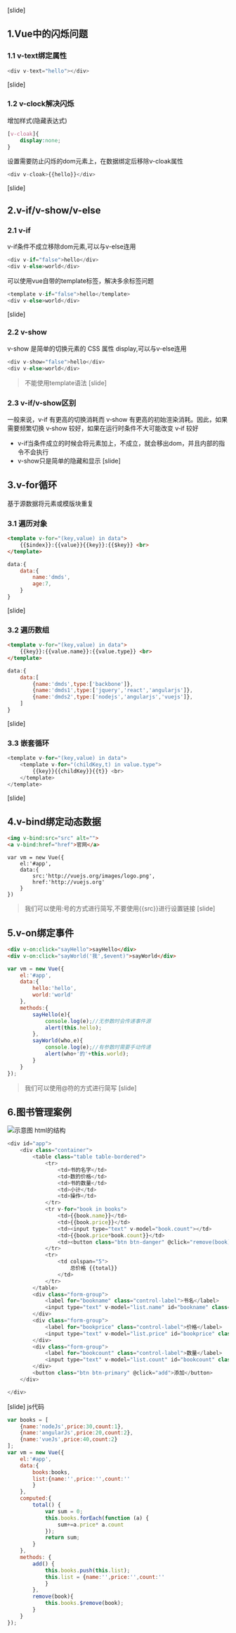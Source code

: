 [slide]
## 1.Vue中的闪烁问题
### 1.1 v-text绑定属性
```javascript
<div v-text="hello"></div>
```
[slide]
### 1.2 v-clock解决闪烁
增加样式(隐藏表达式)
```css
[v-cloak]{
    display:none;
}
```
设置需要防止闪烁的dom元素上，在数据绑定后移除v-cloak属性
```javascript
<div v-cloak>{{hello}}</div>
```
[slide]
## 2.v-if/v-show/v-else
### 2.1 v-if
v-if条件不成立移除dom元素,可以与v-else连用
```javascript
<div v-if="false">hello</div>
<div v-else>world</div>
```

可以使用vue自带的template标签，解决多余标签问题
```javascript
<template v-if="false">hello</template>
<div v-else>world</div>
```
[slide]
### 2.2 v-show
v-show 是简单的切换元素的 CSS 属性 display,可以与v-else连用
```javascript
<div v-show="false">hello</div>
<div v-else>world</div>
```
> 不能使用template语法
[slide]
### 2.3 v-if/v-show区别
一般来说，v‐if 有更高的切换消耗而 v‐show 有更高的初始渲染消耗。因此，如果需要频繁切换 v‐show 较好，如果在运行时条件不大可能改变 v‐if 较好
- v-if当条件成立的时候会将元素加上，不成立，就会移出dom，并且内部的指令不会执行
- v-show只是简单的隐藏和显示
[slide]
## 3.v-for循环
基于源数据将元素或模版块重复
### 3.1 遍历对象
```html
<template v-for="(key,value) in data">
    {{$index}}:{{value}}{{key}}:{{$key}} <br>
</template>
```

```javascript
data:{
    data:{
        name:'dmds',
        age:7,
    }
}
```
[slide]
### 3.2 遍历数组
```html
<template v-for="(key,value) in data">
    {{key}}:{{value.name}}:{{value.type}} <br>
</template>
```

```javascript
data:{
    data:[
        {name:'dmds',type:['backbone']},
        {name:'dmds1',type:['jquery','react','angularjs']},
        {name:'dmds2',type:['nodejs','angularjs','vuejs']},
    ]
}
```
[slide]
### 3.3 嵌套循环
```javascript
<template v-for="(key,value) in data">
    <template v-for="(childKey,t) in value.type">
        {{key}}{{childKey}}{{t}} <br>
    </template>
</template>
```

[slide]
## 4.v-bind绑定动态数据
```html
<img v-bind:src="src" alt="">
<a v-bind:href="href">官网</a>
```

```
var vm = new Vue({
    el:'#app',
    data:{
        src:'http://vuejs.org/images/logo.png',
        href:'http://vuejs.org'
    }
})
```
> 我们可以使用:号的方式进行简写,不要使用{{src}}进行设置链接
[slide]
## 5.v-on绑定事件
```html
<div v-on:click="sayHello">sayHello</div>
<div v-on:click="sayWorld('我',$event)">sayWorld</div>
```

```javascript
var vm = new Vue({
    el:'#app',
    data:{
        hello:'hello',
        world:'world'
    },
    methods:{
        sayHello(e){
            console.log(e);//无参数时会传递事件源
            alert(this.hello);
        },
        sayWorld(who,e){
            console.log(e);//有参数时需要手动传递
            alert(who+'的'+this.world);
        }
    }
});
```
> 我们可以使用@符的方式进行简写
[slide]
## 6.图书管理案例
![示意图](static/img/books.png)
html的结构
```javascript
<div id="app">
    <div class="container">
        <table class="table table-bordered">
            <tr>
                <td>书的名字</td>
                <td>数的价格</td>
                <td>书的数量</td>
                <td>小计</td>
                <td>操作</td>
            </tr>
            <tr v-for="book in books">
                <td>{{book.name}}</td>
                <td>{{book.price}}</td>
                <td><input type="text" v-model="book.count"></td>
                <td>{{book.price*book.count}}</td>
                <td><button class="btn btn-danger" @click="remove(book)">删除</button></td>
            </tr>
            <tr>
                <td colspan="5">
                    总价格 {{total}}
                </td>
            </tr>
        </table>
        <div class="form-group">
            <label for="bookname" class="control-label">书名</label>
            <input type="text" v-model="list.name" id="bookname" class="form-control">
        </div>
        <div class="form-group">
            <label for="bookprice" class="control-label">价格</label>
            <input type="text" v-model="list.price" id="bookprice" class="form-control">
        </div>
        <div class="form-group">
            <label for="bookcount" class="control-label">数量</label>
            <input type="text" v-model="list.count" id="bookcount" class="form-control">
        </div>
        <button class="btn btn-primary" @click="add">添加</button>
    </div>

</div>
```
[slide]
js代码
```javascript
var books = [
    {name:'nodeJs',price:30,count:1},
    {name:'angularJs',price:20,count:2},
    {name:'vueJs',price:40,count:2}
];
var vm = new Vue({
    el:'#app',
    data:{
        books:books,
        list:{name:'',price:'',count:''
        }
    },
    computed:{
        total() {
            var sum = 0;
            this.books.forEach(function (a) {
                sum+=a.price* a.count
            });
            return sum;
        }
    },
    methods: {
        add() {
            this.books.push(this.list);
            this.list = {name:'',price:'',count:''
            }
        },
        remove(book){
            this.books.$remove(book);
        }
    }
});
```






